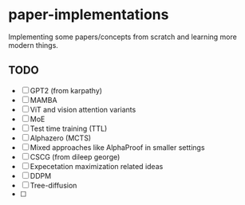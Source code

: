 # paper-implementations
Implementing some papers/concepts from scratch and learning more modern things.

## TODO
- [ ] GPT2 (from karpathy)
- [ ] MAMBA
- [ ] ViT and vision attention variants
- [ ] MoE
- [ ] Test time training (TTL)
- [ ] Alphazero (MCTS)
- [ ] Mixed approaches like AlphaProof in smaller settings
- [ ] CSCG (from dileep george)
- [ ] Expecetation maximization related ideas
- [ ] DDPM
- [ ] Tree-diffusion
- [ ] 
